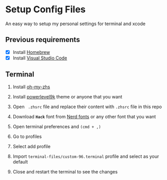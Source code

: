 # Setup Config Files

An easy way to setup my personal settings for terminal and xcode

## Previous requirements

- [x]  Install [Homebrew](https://brew.sh/)
- [x] Install [Visual Studio Code](https://code.visualstudio.com)

## Terminal

1. Install [oh-my-zhs](https://ohmyz.sh)
2. Install [powerlevel9k](https://github.com/Powerlevel9k/powerlevel9k/wiki/Install-Instructions#step-2-install-a-powerline-font) theme or anyone that you want
3. Open ` .zhsrc`  file and replace their content with `.zhsrc` file in this repo
4. Download __`Hack`__ font from [Nerd fonts](https://github.com/ryanoasis/nerd-fonts) or any other font that you want

5. Open terminal preferences and `(cmd + ,)`
6. Go to profiles
7. Select add profile
8. Import `terminal-files/custom-96.terminal` profile and select as your default
9. Close and restart the terminal to see the changes